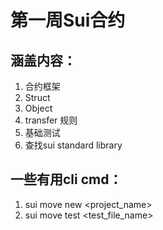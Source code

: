 # 第一周Sui合约

## 涵盖内容：
1. 合约框架
2. Struct
3. Object
4. transfer 规则
5. 基础测试
6. 查找sui standard library

## 一些有用cli cmd：
1. sui move new <project_name>
2. sui move test <test_file_name>